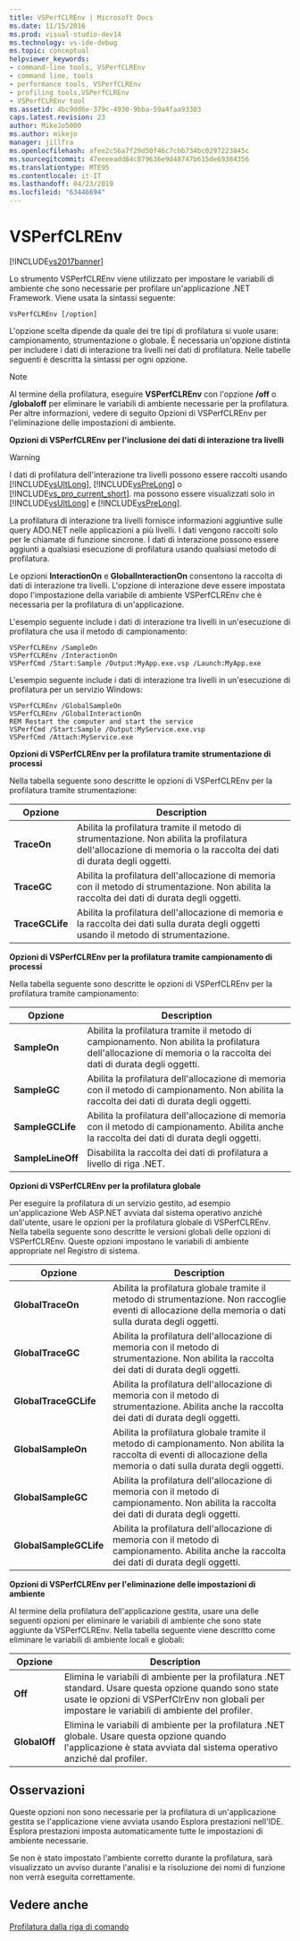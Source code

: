 ```yaml
---
title: VSPerfCLREnv | Microsoft Docs
ms.date: 11/15/2016
ms.prod: visual-studio-dev14
ms.technology: vs-ide-debug
ms.topic: conceptual
helpviewer_keywords:
- command-line tools, VSPerfCLREnv
- command line, tools
- performance tools, VSPerfCLREnv
- profiling tools,VSPerfCLREnv
- VSPerfCLREnv tool
ms.assetid: 4bc9dd6e-379c-4930-9bba-59a4faa93303
caps.latest.revision: 23
author: MikeJo5000
ms.author: mikejo
manager: jillfra
ms.openlocfilehash: afee2c56a7f29d50f46c7cbb734bc0297223845c
ms.sourcegitcommit: 47eeeeadd84c879636e9d48747b615de69384356
ms.translationtype: MTE95
ms.contentlocale: it-IT
ms.lasthandoff: 04/23/2019
ms.locfileid: "63446694"
---
```

# <a name="vsperfclrenv"></a>VSPerfCLREnv
[!INCLUDE[vs2017banner](../includes/vs2017banner.md)]

Lo strumento VSPerfCLREnv viene utilizzato per impostare le variabili di ambiente che sono necessarie per profilare un'applicazione .NET Framework. Viene usata la sintassi seguente:  
  
```  
VsPerfCLREnv [/option]  
```  
  
 L'opzione scelta dipende da quale dei tre tipi di profilatura si vuole usare: campionamento, strumentazione o globale. È necessaria un'opzione distinta per includere i dati di interazione tra livelli nei dati di profilatura. Nelle tabelle seguenti è descritta la sintassi per ogni opzione.  
  
> [!NOTE]
> Al termine della profilatura, eseguire **VSPerfCLREnv** con l'opzione **/off** o **/globaloff** per eliminare le variabili di ambiente necessarie per la profilatura. Per altre informazioni, vedere di seguito Opzioni di VSPerfCLREnv per l'eliminazione delle impostazioni di ambiente.  
  
 **Opzioni di VSPerfCLREnv per l'inclusione dei dati di interazione tra livelli**  
  
> [!WARNING]
> I dati di profilatura dell'interazione tra livelli possono essere raccolti usando [!INCLUDE[vsUltLong](../includes/vsultlong-md.md)], [!INCLUDE[vsPreLong](../includes/vsprelong-md.md)] o [!INCLUDE[vs_pro_current_short](../includes/vs-pro-current-short-md.md)]. ma possono essere visualizzati solo in [!INCLUDE[vsUltLong](../includes/vsultlong-md.md)] e [!INCLUDE[vsPreLong](../includes/vsprelong-md.md)].  
  
 La profilatura di interazione tra livelli fornisce informazioni aggiuntive sulle query ADO.NET nelle applicazioni a più livelli. I dati vengono raccolti solo per le chiamate di funzione sincrone. I dati di interazione possono essere aggiunti a qualsiasi esecuzione di profilatura usando qualsiasi metodo di profilatura.  
  
 Le opzioni **InteractionOn** e **GlobalInteractionOn** consentono la raccolta di dati di interazione tra livelli. L'opzione di interazione deve essere impostata dopo l'impostazione della variabile di ambiente VSPerfCLREnv che è necessaria per la profilatura di un'applicazione.  
  
 L'esempio seguente include i dati di interazione tra livelli in un'esecuzione di profilatura che usa il metodo di campionamento:  
  
```  
VSPerfCLREnv /SampleOn  
VSPerfCLREnv /InteractionOn  
VSPerfCmd /Start:Sample /Output:MyApp.exe.vsp /Launch:MyApp.exe  
```  
  
 L'esempio seguente include i dati di interazione tra livelli in un'esecuzione di profilatura per un servizio Windows:  
  
```  
VSPerfCLREnv /GlobalSampleOn  
VSPerfCLREnv /GlobalInteractionOn  
REM Restart the computer and start the service  
VSPerfCmd /Start:Sample /Output:MyService.exe.vsp   
VSPerfCmd /Attach:MyService.exe  
```  
  
 **Opzioni di VSPerfCLREnv per la profilatura tramite strumentazione di processi**  
  
 Nella tabella seguente sono descritte le opzioni di VSPerfCLREnv per la profilatura tramite strumentazione:  
  
|Opzione|Description|  
|------------|-----------------|  
|**TraceOn**|Abilita la profilatura tramite il metodo di strumentazione. Non abilita la profilatura dell'allocazione di memoria o la raccolta dei dati di durata degli oggetti.|  
|**TraceGC**|Abilita la profilatura dell'allocazione di memoria con il metodo di strumentazione. Non abilita la raccolta dei dati di durata degli oggetti.|  
|**TraceGCLife**|Abilita la profilatura dell'allocazione di memoria e la raccolta dei dati sulla durata degli oggetti usando il metodo di strumentazione.|  
  
 **Opzioni di VSPerfCLREnv per la profilatura tramite campionamento di processi**  
  
 Nella tabella seguente sono descritte le opzioni di VSPerfCLREnv per la profilatura tramite campionamento:  
  
|Opzione|Description|  
|------------|-----------------|  
|**SampleOn**|Abilita la profilatura tramite il metodo di campionamento. Non abilita la profilatura dell'allocazione di memoria o la raccolta dei dati di durata degli oggetti.|  
|**SampleGC**|Abilita la profilatura dell'allocazione di memoria con il metodo di campionamento. Non abilita la raccolta dei dati di durata degli oggetti.|  
|**SampleGCLife**|Abilita la profilatura dell'allocazione di memoria con il metodo di campionamento. Abilita anche la raccolta dei dati di durata degli oggetti.|  
|**SampleLineOff**|Disabilita la raccolta dei dati di profilatura a livello di riga .NET.|  
  
 **Opzioni di VSPerfCLREnv per la profilatura globale**  
  
 Per eseguire la profilatura di un servizio gestito, ad esempio un'applicazione Web ASP.NET avviata dal sistema operativo anziché dall'utente, usare le opzioni per la profilatura globale di VSPerfCLREnv. Nella tabella seguente sono descritte le versioni globali delle opzioni di VSPerfCLREnv. Queste opzioni impostano le variabili di ambiente appropriate nel Registro di sistema.  
  
|Opzione|Description|  
|------------|-----------------|  
|**GlobalTraceOn**|Abilita la profilatura globale tramite il metodo di strumentazione. Non raccoglie eventi di allocazione della memoria o dati sulla durata degli oggetti.|  
|**GlobalTraceGC**|Abilita la profilatura dell'allocazione di memoria con il metodo di strumentazione. Non abilita la raccolta dei dati di durata degli oggetti.|  
|**GlobalTraceGCLife**|Abilita la profilatura dell'allocazione di memoria con il metodo di strumentazione. Abilita anche la raccolta dei dati di durata degli oggetti.|  
|**GlobalSampleOn**|Abilita la profilatura globale tramite il metodo di campionamento. Non abilita la raccolta di eventi di allocazione della memoria o dati sulla durata degli oggetti.|  
|**GlobalSampleGC**|Abilita la profilatura dell'allocazione di memoria con il metodo di campionamento. Non abilita la raccolta dei dati di durata degli oggetti.|  
|**GlobalSampleGCLife**|Abilita la profilatura dell'allocazione di memoria con il metodo di campionamento. Abilita anche la raccolta dei dati di durata degli oggetti.|  
  
 **Opzioni di VSPerfCLREnv per l'eliminazione delle impostazioni di ambiente**  
  
 Al termine della profilatura dell'applicazione gestita, usare una delle seguenti opzioni per eliminare le variabili di ambiente che sono state aggiunte da VSPerfCLREnv. Nella tabella seguente viene descritto come eliminare le variabili di ambiente locali e globali:  
  
|Opzione|Description|  
|------------|-----------------|  
|**Off**|Elimina le variabili di ambiente per la profilatura .NET standard. Usare questa opzione quando sono state usate le opzioni di VSPerfClrEnv non globali per impostare le variabili di ambiente del profiler.|  
|**GlobalOff**|Elimina le variabili di ambiente per la profilatura .NET globale. Usare questa opzione quando l'applicazione è stata avviata dal sistema operativo anziché dal profiler.|  
  
## <a name="remarks"></a>Osservazioni  
 Queste opzioni non sono necessarie per la profilatura di un'applicazione gestita se l'applicazione viene avviata usando Esplora prestazioni nell'IDE. Esplora prestazioni imposta automaticamente tutte le impostazioni di ambiente necessarie.  
  
 Se non è stato impostato l'ambiente corretto durante la profilatura, sarà visualizzato un avviso durante l'analisi e la risoluzione dei nomi di funzione non verrà eseguita correttamente.  
  
## <a name="see-also"></a>Vedere anche  
 [Profilatura dalla riga di comando](../profiling/using-the-profiling-tools-from-the-command-line.md)
